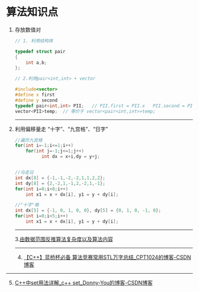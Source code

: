 # 算法知识点

1. 存放数值对

   ```C++
   // 1. 利用结构体
   
   typedef struct pair
   {
       int a,b;
   };
   
   // 2.利用pair<int,int> + vector
   
   #include<vector>
   #define x first
   #define y second
   typedef pair<int,int> PII;   // PII.first = PII.x   PII.second = PII.y
   vector<PII>temp;  // 等价于 vector<pair<int,int>>temp;
   
   
   ```

   *******************

2. 利用偏移量走 “十字”、“九宫格”、“日字”

   ```C++
   //遍历九宫格
   for(int i=-1;i<=1;i++)
       for(int j=-1;j<=1;j++)	
             int dx = x+i,dy = y+j;
   
   
   //马走日
   int dx[8] = {-1,-1,-2,-2,1,1,2,2};
   int dy[8] = {2,-2,1,-1,2,-2,1,-1};
   for(int i=0;i<8;i++)
       int x1 = x + dx[i], y1 = y + dy[i];
   
   //"十字"格
   int dx[5] = {-1, 0, 1, 0, 0}, dy[5] = {0, 1, 0, -1, 0};
   for(int i=0;i<5;i++)
       int x1 = x + dx[i], y1 = y + dy[i];
   ```

   ****************

   3.[由数据范围反推算法复杂度以及算法内容](https://www.acwing.com/blog/content/32/)
   
   ************
   
   4. [【C++】蓝桥杯必备 算法竞赛常用STL万字总结_CPT1024的博客-CSDN博客](https://blog.csdn.net/weixin_49486457/article/details/123439229)

***********

5. [C++中set用法详解_c++ set_Donny-You的博客-CSDN博客](https://blog.csdn.net/yas12345678/article/details/52601454)